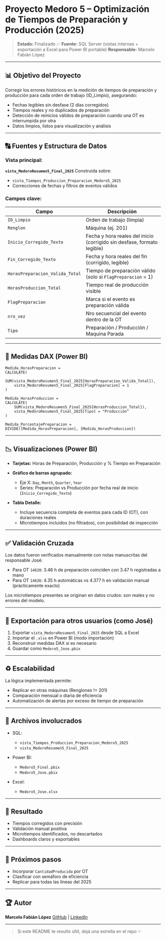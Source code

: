 # Proyecto Medoro 5 – Optimización de Tiempos de Preparación y Producción (2025)

> **Estado:** Finalizado ✅
> **Fuente:** SQL Server (vistas internas + exportación a Excel para Power BI portable)
> **Responsable:** Marcelo Fabián López

---

## 📊 Objetivo del Proyecto

Corregir los errores históricos en la medición de tiempos de preparación y producción para cada orden de trabajo (ID\_Limpio), asegurando:

* Fechas legibles sin desfase (2 días corregidos)
* Tiempos reales y no duplicados de preparación
* Detección de reinicios válidos de preparación cuando una OT es interrumpida por otra
* Datos limpios, listos para visualización y análisis

---

## 🔠 Fuentes y Estructura de Datos

### Vista principal:

**`vista_MedoroResumen5_Final_2025`**
Construida sobre:

* `vista_Tiempos_Produccion_Preparacion_Medoro5_2025`
* Correcciones de fechas y filtros de eventos válidos

### Campos clave:

| Campo                           | Descripción                                                             |
| ------------------------------- | ----------------------------------------------------------------------- |
| `ID_Limpio`                     | Orden de trabajo (limpia)                                               |
| `Renglon`                       | Máquina (ej. 201)                                                       |
| `Inicio_Corregido_Texto`        | Fecha y hora reales del inicio (corrigido sin desfase, formato legible) |
| `Fin_Corregido_Texto`           | Fecha y hora reales del fin (corrigido, legible)                        |
| `HorasPreparacion_Valida_Total` | Tiempo de preparación válido (solo si `FlagPreparacion` = 1)            |
| `HorasProduccion_Total`         | Tiempo real de producción visible                                       |
| `FlagPreparacion`               | Marca si el evento es preparación válida                                |
| `nro_vez`                       | Nro secuencial del evento dentro de la OT                               |
| `Tipo`                          | Preparación / Producción / Maquina Parada                               |

---

## 🔢 Medidas DAX (Power BI)

```DAX
Medida_HorasPreparacion =
CALCULATE(
    SUM(vista_MedoroResumen5_Final_2025[HorasPreparacion_Valida_Total]),
    vista_MedoroResumen5_Final_2025[FlagPreparacion] = 1
)

Medida_HorasProduccion =
CALCULATE(
    SUM(vista_MedoroResumen5_Final_2025[HorasProduccion_Total]),
    vista_MedoroResumen5_Final_2025[Tipo] = "Producción"
)

Medida_PorcentajePreparacion =
DIVIDE([Medida_HorasPreparacion], [Medida_HorasProduccion])
```

---

## 📉 Visualizaciones (Power BI)

* **Tarjetas:** Horas de Preparación, Producción y % Tiempo en Preparación
* **Gráfico de barras agrupado:**

  * Eje X: `Day`, `Month`, `Quarter`, `Year`
  * Series: Preparación vs Producción por fecha real de inicio (`Inicio_Corregido_Texto`)
* **Tabla Detalle:**

  * Incluye secuencia completa de eventos para cada ID (OT), con duraciones reales
  * Microtiempos incluidos (no filtrados), con posibilidad de inspección

---

## ✅ Validación Cruzada

Los datos fueron verificados manualmente con notas manuscritas del responsable José:

* Para OT `14620`: 3.46 h de preparación coinciden con 3.47 h registradas a mano
* Para OT `14626`: 4.35 h automáticas vs 4.377 h en validación manual (prácticamente exacto)

Los microtiempos presentes se originan en datos crudos: son reales y no errores del modelo.

---

## 📁 Exportación para otros usuarios (como José)

1. Exportar `vista_MedoroResumen5_Final_2025` desde SQL a Excel
2. Importar el `.xlsx` en Power BI (modo importación)
3. Reconstruir medidas DAX si es necesario
4. Guardar como `Medoro5_Jose.pbix`

---

## ♻️ Escalabilidad

La lógica implementada permite:

* Replicar en otras máquinas (Renglones != 201)
* Comparación mensual o diaria de eficiencia
* Automatización de alertas por exceso de tiempo de preparación

---

## 💼 Archivos involucrados

* SQL:

  * `vista_Tiempos_Produccion_Preparacion_Medoro5_2025`
  * `vista_MedoroResumen5_Final_2025`
* Power BI:

  * `Medoro5_Final.pbix`
  * `Medoro5_Jose.pbix`
* Excel:

  * `Medoro5_Jose.xlsx`

---

## 🚀 Resultado

* Tiempos corregidos con precisión
* Validación manual positiva
* Microtiempos identificados, no descartados
* Dashboards claros y exportables

---

## 📆 Próximos pasos

* Incorporar `CantidadProducida` por OT
* Clasificar con semáforo de eficiencia
* Replicar para todas las líneas del 2025

---

## 🏆 Autor

**Marcelo Fabián López**
[GitHub](https://github.com/MLopezCastro) | [LinkedIn](https://www.linkedin.com/in/marcelo-fabian-lopez)

---

> Si este README te resultó últil, dejá una estrella en el repo ✨
